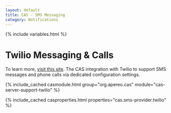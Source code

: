 ```yaml
---
layout: default
title: CAS - SMS Messaging
category: Notifications
---
```


{% include variables.html %}

# Twilio Messaging & Calls

To learn more, [visit this site](https://www.twilio.com/). The CAS integration with Twilio to support SMS messages
and phone calls via dedicated configuration settings.

{% include_cached casmodule.html group="org.apereo.cas" module="cas-server-support-twilio" %}
       
{% include_cached casproperties.html properties="cas.sms-provider.twilio" %}
